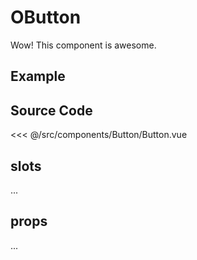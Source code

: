 # OButton

Wow! This component is awesome.

## Example

<Demo componentName="examples-button-doc" />

## Source Code

<SourceCode>
<<< @/src/components/Button/Button.vue
</SourceCode>

## slots

...

## props

...
